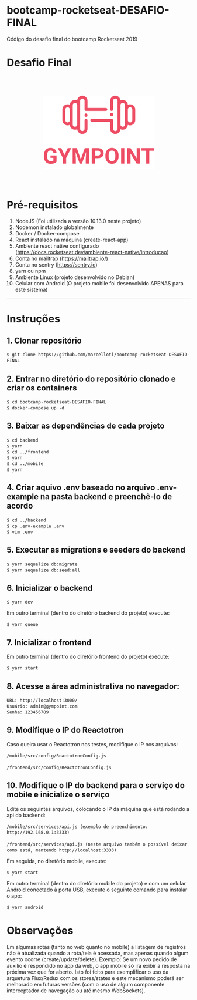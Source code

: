 # bootcamp-rocketseat-DESAFIO-FINAL
Código do desafio final do bootcamp Rocketseat 2019

# Desafio Final

<h1 align="center">
<br>
<a name="top" href="https://github.com/marcelloti/bootcamp-rocketseat-DESAFIO-FINAL.git"><img src="./frontend/src/assets/logo.svg"></a>
<br>
<br>
</h1>

# Pré-requisitos
                
1. NodeJS (Foi utilizada a versão 10.13.0 neste projeto)
2. Nodemon instalado globalmente
3. Docker / Docker-compose
4. React instalado na máquina (create-react-app)
5. Ambiente react native configurado (<https://docs.rocketseat.dev/ambiente-react-native/introducao>)
6. Conta no mailtrap (<https://mailtrap.io/>)
7. Conta no sentry (https://sentry.io)
8. yarn ou npm 
9. Ambiente Linux (projeto desenvolvido no Debian)
10. Celular com Android (O projeto mobile foi desenvolvido APENAS para este sistema)
----
                
# Instruções
## 1. Clonar repositório

```
$ git clone https://github.com/marcelloti/bootcamp-rocketseat-DESAFIO-FINAL

```

## 2. Entrar no diretório do repositório clonado e criar os containers
```
$ cd bootcamp-rocketseat-DESAFIO-FINAL
$ docker-compose up -d

```

## 3. Baixar as dependências de cada projeto
```
$ cd backend
$ yarn
$ cd ../frontend
$ yarn
$ cd ../mobile
$ yarn
```

## 4. Criar aquivo **.env** baseado no arquivo **.env-example** na pasta backend e preenchê-lo de acordo
```
$ cd ../backend 
$ cp .env-example .env
$ vim .env
```

## 5. Executar as migrations e seeders do backend
```
$ yarn sequelize db:migrate
$ yarn sequelize db:seed:all

```

## 6. Inicializar o backend
```
$ yarn dev

```

Em outro terminal (dentro do diretório backend do projeto) execute:
```
$ yarn queue

```

## 7. Inicializar o frontend
Em outro terminal (dentro do diretório frontend do projeto) execute:
```
$ yarn start

```

## 8. Acesse a área administrativa no navegador:
    URL: http://localhost:3000/
    Usuário: admin@gympoint.com
    Senha: 123456789

## 9. Modifique o IP do Reactotron
Caso queira usar o Reactotron nos testes, modifique o IP nos arquivos:

    /mobile/src/config/ReactotronConfig.js
    
    /frontend/src/config/ReactotronConfig.js
    
## 10. Modifique o IP do backend para o serviço do mobile e inicialize o serviço
Edite os seguintes arquivos, colocando o IP da máquina que está rodando a api do backend:

    /mobile/src/services/api.js (exemplo de preenchimento: http://192.168.0.1:3333)
    
    /frontend/src/services/api.js (neste arquivo também o possível deixar como está, mantendo http://localhost:3333)

Em seguida, no diretório mobile, execute:
    
```
$ yarn start

```

Em outro terminal (dentro do diretório mobile do projeto) e com um celular Android conectado à porta USB, execute o seguinte comando para instalar o app:
```
$ yarn android
```

# Observações

Em algumas rotas (tanto no web quanto no mobile) a listagem de registros
não é atualizada quando a rota/tela é acessada, mas apenas quando
algum evento ocorre (create/update/delete). Exemplo: Se um novo pedido de
auxílio é respondido no app da web, o app mobile só irá exibir a resposta
na próxima vez que for aberto.
Isto foi feito para exemplificar o uso da arquetura Flux/Redux com os stores/states
e este mecanismo poderá ser melhorado em futuras versões (com o uso de algum 
componente interceptador de navegação ou até mesmo WebSockets).
